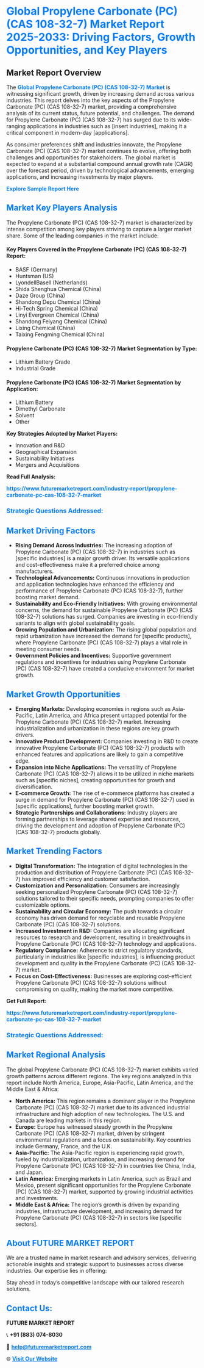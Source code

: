 <h1 style="color: #007BFF;">Global Propylene Carbonate (PC) (CAS 108-32-7) Market Report 2025-2033: Driving Factors, Growth Opportunities, and Key Players</h1>

<section id="overview">
<h2>Market Report Overview</h2>
<p>The <a href="https://www.futuremarketreport.com/industry-report/propylene-carbonate-pc-cas-108-32-7-market" style="color: #007BFF; text-decoration: none;"><strong>Global Propylene Carbonate (PC) (CAS 108-32-7) Market</strong></a> is witnessing significant growth, driven by increasing demand across various industries. This report delves into the key aspects of the Propylene Carbonate (PC) (CAS 108-32-7) market, providing a comprehensive analysis of its current status, future potential, and challenges. The demand for Propylene Carbonate (PC) (CAS 108-32-7) has surged due to its wide-ranging applications in industries such as [insert industries], making it a critical component in modern-day [applications].</p>
<p>As consumer preferences shift and industries innovate, the Propylene Carbonate (PC) (CAS 108-32-7) market continues to evolve, offering both challenges and opportunities for stakeholders. The global market is expected to expand at a substantial compound annual growth rate (CAGR) over the forecast period, driven by technological advancements, emerging applications, and increasing investments by major players.</p>
</section>

<section id="overview">
<p><a href="https://www.futuremarketreport.com/request-sample/reportId=105825" style="color: #007BFF; text-decoration: none;"><strong>Explore Sample Report Here</strong></a></p>
</section>

<section id="key-players">
<h2 style="color: #007BFF;">Market Key Players Analysis</h2>
<p>The Propylene Carbonate (PC) (CAS 108-32-7) market is characterized by intense competition among key players striving to capture a larger market share. Some of the leading companies in the market include:</p>
<h4>Key Players Covered in the Propylene Carbonate (PC) (CAS 108-32-7) Report:</h4>
<ul><li>BASF (Germany)</li><li>Huntsman (US)</li><li>LyondellBasell (Netherlands)</li><li>Shida Shenghua Chemical (China)</li><li>Daze Group (China)</li><li>Shandong Depu Chemical (China)</li><li>Hi-Tech Spring Chemical (China)</li><li>Linyi Evergreen Chemical (China)</li><li>Shandong Feiyang Chemical (China)</li><li>Lixing Chemical (China)</li><li>Taixing Fengming Chemical (China)</li></ul>
<h4>Propylene Carbonate (PC) (CAS 108-32-7) Market Segmentation by Type:</h4>
<ul><li>Lithium Battery Grade</li><li>Industrial Grade</li></ul>

<h4>Propylene Carbonate (PC) (CAS 108-32-7) Market Segmentation by Application:</h4>
<ul><li>Lithium Battery</li><li>Dimethyl Carbonate</li><li>Solvent</li><li>Other</li></ul>
<p><strong>Key Strategies Adopted by Market Players:</strong></p>
<ul>
<li>Innovation and R&D</li>
<li>Geographical Expansion</li>
<li>Sustainability Initiatives</li>
<li>Mergers and Acquisitions</li>
</ul>
</section>

<section>
<p><strong>Read Full Analysis: </strong></p><a href="https://www.futuremarketreport.com/industry-report/propylene-carbonate-pc-cas-108-32-7-market" style="color: #007BFF; text-decoration: none;"><strong>https://www.futuremarketreport.com/industry-report/propylene-carbonate-pc-cas-108-32-7-market</strong></a>
<h3 style="color: #007BFF;">Strategic Questions Addressed:</h3>
</section>

<section id="driving-factors">
<h2 style="color: #007BFF;">Market Driving Factors</h2>
<ul>
<li><strong>Rising Demand Across Industries:</strong> The increasing adoption of Propylene Carbonate (PC) (CAS 108-32-7) in industries such as [specific industries] is a major growth driver. Its versatile applications and cost-effectiveness make it a preferred choice among manufacturers.</li>
<li><strong>Technological Advancements:</strong> Continuous innovations in production and application technologies have enhanced the efficiency and performance of Propylene Carbonate (PC) (CAS 108-32-7), further boosting market demand.</li>
<li><strong>Sustainability and Eco-Friendly Initiatives:</strong> With growing environmental concerns, the demand for sustainable Propylene Carbonate (PC) (CAS 108-32-7) solutions has surged. Companies are investing in eco-friendly variants to align with global sustainability goals.</li>
<li><strong>Growing Population and Urbanization:</strong> The rising global population and rapid urbanization have increased the demand for [specific products], where Propylene Carbonate (PC) (CAS 108-32-7) plays a vital role in meeting consumer needs.</li>
<li><strong>Government Policies and Incentives:</strong> Supportive government regulations and incentives for industries using Propylene Carbonate (PC) (CAS 108-32-7) have created a conducive environment for market growth.</li>
</ul>
</section>

<section id="growth-opportunities">
<h2 style="color: #007BFF;">Market Growth Opportunities</h2>
<ul>
<li><strong>Emerging Markets:</strong> Developing economies in regions such as Asia-Pacific, Latin America, and Africa present untapped potential for the Propylene Carbonate (PC) (CAS 108-32-7) market. Increasing industrialization and urbanization in these regions are key growth drivers.</li>
<li><strong>Innovative Product Development:</strong> Companies investing in R&D to create innovative Propylene Carbonate (PC) (CAS 108-32-7) products with enhanced features and applications are likely to gain a competitive edge.</li>
<li><strong>Expansion into Niche Applications:</strong> The versatility of Propylene Carbonate (PC) (CAS 108-32-7) allows it to be utilized in niche markets such as [specific niches], creating opportunities for growth and diversification.</li>
<li><strong>E-commerce Growth:</strong> The rise of e-commerce platforms has created a surge in demand for Propylene Carbonate (PC) (CAS 108-32-7) used in [specific applications], further boosting market growth.</li>
<li><strong>Strategic Partnerships and Collaborations:</strong> Industry players are forming partnerships to leverage shared expertise and resources, driving the development and adoption of Propylene Carbonate (PC) (CAS 108-32-7) products globally.</li>
</ul>
</section>

<section id="trending-factors">
<h2 style="color: #007BFF;">Market Trending Factors</h2>
<ul>
<li><strong>Digital Transformation:</strong> The integration of digital technologies in the production and distribution of Propylene Carbonate (PC) (CAS 108-32-7) has improved efficiency and customer satisfaction.</li>
<li><strong>Customization and Personalization:</strong> Consumers are increasingly seeking personalized Propylene Carbonate (PC) (CAS 108-32-7) solutions tailored to their specific needs, prompting companies to offer customizable options.</li>
<li><strong>Sustainability and Circular Economy:</strong> The push towards a circular economy has driven demand for recyclable and reusable Propylene Carbonate (PC) (CAS 108-32-7) solutions.</li>
<li><strong>Increased Investment in R&D:</strong> Companies are allocating significant resources to research and development, resulting in breakthroughs in Propylene Carbonate (PC) (CAS 108-32-7) technology and applications.</li>
<li><strong>Regulatory Compliance:</strong> Adherence to strict regulatory standards, particularly in industries like [specific industries], is influencing product development and quality in the Propylene Carbonate (PC) (CAS 108-32-7) market.</li>
<li><strong>Focus on Cost-Effectiveness:</strong> Businesses are exploring cost-efficient Propylene Carbonate (PC) (CAS 108-32-7) solutions without compromising on quality, making the market more competitive.</li>
</ul>
</section>

<section>
<p><strong>Get Full Report: </strong></p><a href="https://www.futuremarketreport.com/industry-report/propylene-carbonate-pc-cas-108-32-7-market" style="color: #007BFF; text-decoration: none;"><strong>https://www.futuremarketreport.com/industry-report/propylene-carbonate-pc-cas-108-32-7-market</strong></a>
<h3 style="color: #007BFF;">Strategic Questions Addressed:</h3>
</section>


<section id="regional-analysis">
<h2 style="color: #007BFF;">Market Regional Analysis</h2>
<p>The global Propylene Carbonate (PC) (CAS 108-32-7) market exhibits varied growth patterns across different regions. The key regions analyzed in this report include North America, Europe, Asia-Pacific, Latin America, and the Middle East & Africa:</p>
<ul>
<li><strong>North America:</strong> This region remains a dominant player in the Propylene Carbonate (PC) (CAS 108-32-7) market due to its advanced industrial infrastructure and high adoption of new technologies. The U.S. and Canada are leading markets in this region.</li>
<li><strong>Europe:</strong> Europe has witnessed steady growth in the Propylene Carbonate (PC) (CAS 108-32-7) market, driven by stringent environmental regulations and a focus on sustainability. Key countries include Germany, France, and the U.K.</li>
<li><strong>Asia-Pacific:</strong> The Asia-Pacific region is experiencing rapid growth, fueled by industrialization, urbanization, and increasing demand for Propylene Carbonate (PC) (CAS 108-32-7) in countries like China, India, and Japan.</li>
<li><strong>Latin America:</strong> Emerging markets in Latin America, such as Brazil and Mexico, present significant opportunities for the Propylene Carbonate (PC) (CAS 108-32-7) market, supported by growing industrial activities and investments.</li>
<li><strong>Middle East & Africa:</strong> The region’s growth is driven by expanding industries, infrastructure development, and increasing demand for Propylene Carbonate (PC) (CAS 108-32-7) in sectors like [specific sectors].</li>
</ul>
</section>

<footer>
<h2 style="color: #007BFF;">About FUTURE MARKET REPORT</h2>
<p>We are a trusted name in market research and advisory services, delivering actionable insights and strategic support to businesses across diverse industries. Our expertise lies in offering:</p>

<p>Stay ahead in today’s competitive landscape with our tailored research solutions.</p>

<h2 style="color: #007BFF;">Contact Us:</h2>
<p><strong>FUTURE MARKET REPORT</strong></p>
<p>📞 <strong>+91 (883) 074-8030</strong></p>
<p>📧 <strong><a href="mailto:help@futuremarketreport.com" style="color: #007BFF;">help@futuremarketreport.com</a></strong></p>
<p>🌐 <strong><a href="https://www.futuremarketreport.com/" style="color: #007BFF;">Visit Our Website</a></strong></p>
</footer>